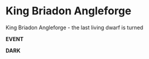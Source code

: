 # King Briadon Angleforge

King Briadon Angleforge - the last living dwarf is turned

**EVENT**

**DARK** 
